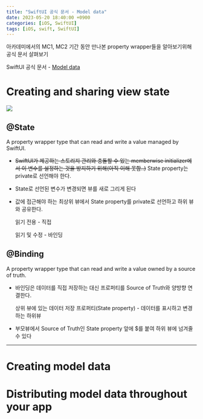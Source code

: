 ```yaml
---
title: "SwiftUI 공식 문서 - Model data"
date: 2023-05-20 18:40:00 +0900
categories: [iOS, SwiftUI]
tags: [iOS, swift, SwiftUI]
---
```


아카데미에서의 MC1, MC2 기간 동안 만나본 property wrapper들을 알아보기위해 공식 문서 살펴보기  

SwiftUI 공식 문서 - [Model data](https://developer.apple.com/documentation/swiftui/model-data)

# Creating and sharing view state

![](https://docs-assets.developer.apple.com/published/d98251c2fac9fc4f6843be1e4836cb93/Managing-User-Interface-State-1@2x.png)

## @State

A property wrapper type that can read and write a value managed by SwiftUI.

- ~~SwiftUI가 제공하는 스토리지 관리와 충돌할 수 있는 memberwise initializer에서 이 변수를 설정하는 것을 방지하기 위해(아직 이해 못함..)~~ State property는 private로 선언해야 한다.
- State로 선언된 변수가 변경되면 뷰를 새로 그리게 된다
- 값에 접근해야 하는 최상위 뷰에서 State property를 private로 선언하고 하위 뷰와 공유한다.
    
    읽기 전용 - 직접
    
    읽기 및 수정 - 바인딩
    

## @Binding

A property wrapper type that can read and write a value owned by a source of truth.

- 바인딩은 데이터를 직접 저장하는 대신 프로퍼티를 Source of Truth와 양방향 연결한다.
    
    상위 뷰에 있는 데이터 저장 프로퍼티(State property) - 데이터를 표시하고 변경하는 하위뷰
    
- 부모뷰에서 Source of Truth인 State property 앞에 $를 붙여 하위 뷰에 넘겨줄 수 있다

---

# Creating model data


# Distributing model data throughout your app
